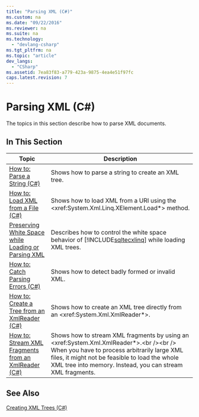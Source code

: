 ```yaml
---
title: "Parsing XML (C#)"
ms.custom: na
ms.date: "09/22/2016"
ms.reviewer: na
ms.suite: na
ms.technology: 
  - "devlang-csharp"
ms.tgt_pltfrm: na
ms.topic: "article"
dev_langs: 
  - "CSharp"
ms.assetid: 7ea83f83-a779-423a-9875-4ea4e51f97fc
caps.latest.revision: 7
---
```

# Parsing XML (C#)
The topics in this section describe how to parse XML documents.  
  
## In This Section  
  
|Topic|Description|  
|-----------|-----------------|  
|[How to: Parse a String (C#)](../vs140/how-to--parse-a-string--csharp-.md)|Shows how to parse a string to create an XML tree.|  
|[How to: Load XML from a File (C#)](../vs140/how-to--load-xml-from-a-file--csharp-.md)|Shows how to load XML from a URI using the \<xref:System.Xml.Linq.XElement.Load*> method.|  
|[Preserving White Space while Loading or Parsing XML](../vs140/preserving-white-space-while-loading-or-parsing-xml1.md)|Describes how to control the white space behavior of [!INCLUDE[sqltecxlinq](../vs140/includes/sqltecxlinq_md.md)] while loading XML trees.|  
|[How to: Catch Parsing Errors (C#)](../vs140/how-to--catch-parsing-errors--csharp-.md)|Shows how to detect badly formed or invalid XML.|  
|[How to: Create a Tree from an XmlReader (C#)](../vs140/how-to--create-a-tree-from-an-xmlreader--csharp-.md)|Shows how to create an XML tree directly from an \<xref:System.Xml.XmlReader*>.|  
|[How to: Stream XML Fragments from an XmlReader (C#)](../vs140/how-to--stream-xml-fragments-from-an-xmlreader--csharp-.md)|Shows how to stream XML fragments by using an \<xref:System.Xml.XmlReader*>.\<br />\<br /> When you have to process arbitrarily large XML files, it might not be feasible to load the whole XML tree into memory. Instead, you can stream XML fragments.|  
  
## See Also  
 [Creating XML Trees (C#)](../vs140/creating-xml-trees--csharp-.md)